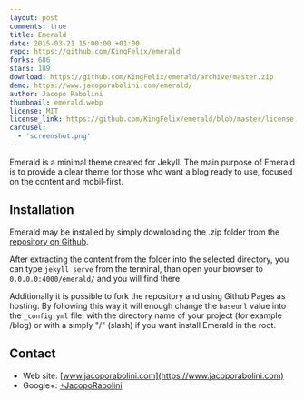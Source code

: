 ```yaml
---
layout: post
comments: true
title: Emerald
date: 2015-03-21 15:00:00 +01:00
repo: https://github.com/KingFelix/emerald
forks: 686
stars: 189
download: https://github.com/KingFelix/emerald/archive/master.zip
demo: https://www.jacoporabolini.com/emerald/
author: Jacopo Rabolini
thumbnail: emerald.webp
license: MIT
license_link: https://github.com/KingFelix/emerald/blob/master/license.md
carousel:
  - 'screenshot.png'
---
```


Emerald is a minimal theme created for Jekyll. The main purpose of Emerald is to provide a clear theme for those who want a blog ready to use, focused on the content and mobil-first.

## Installation

Emerald may be installed by simply downloading the .zip folder from the [repository on Github](https://github.com/KingFelix/emerald/archive/master.zip).

After extracting the content from the folder into the selected directory, you can type `jekyll serve` from the terminal, than open your browser to `0.0.0.0:4000/emerald/` and you will find there.

Additionally it is possible to fork the repository and using Github Pages as hosting. By following this way it will enough change the `baseurl` value into the `_config.yml` file, with the directory name of your project (for example /blog) or with a simply "/" (slash) if you want install Emerald in the root.

## Contact

* Web site: [www.jacoporabolini.com](https://www.jacoporabolini.com)
* Google+: [+JacopoRabolini](https://plus.google.com/u/0/+JacopoRabolini/posts)
